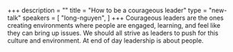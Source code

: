 +++
description = ""
title = "How to be a courageous leader"
type = "new-talk"
speakers = [
        "long-nguyen",
]
+++
Courageous leaders are the ones creating environments where people are engaged, learning, and feel like they can bring up issues. We should all strive as leaders to push for this culture and environment. At end of day leadership is about people.